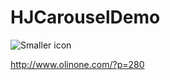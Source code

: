 # HJCarouselDemo

![Smaller icon](http://7pum7o.com1.z0.glb.clouddn.com/HJCarousel.gif "Title here")

http://www.olinone.com/?p=280
